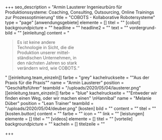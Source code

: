 +++
seo_description = "Armin Lausterer Ingenieurbüro für Produktionssysteme: Coaching, Consulting, Outsourcing, Online Trainings zur Prozessoptimierung"
title = "COBOTS - Kollaborative Robotersysteme"
type = "page"
[anwendungsgebiete]
elemente = []
titel = ""
[cobot]
backgroundpicture = ""
headline = ""
headline2 = ""
text = ""
vordergrund-bild = ""
[einleitung]
content = "<blockquote><p>Es ist keine andere <br> Technologie in Sicht, die die <br> Produktion unserer mittel-<br> ständischen Unternehmen, in <br> den nächsten Jahren so stark <br> verändern wird, wie COBOTS.“</p></blockquote>"
[[einleitung.team_einzeln]]
farbe = "grey"
kachelruckseite = "\"Aus der Praxis für die Praxis\""
name = "Armin Lausterer"
position = "Geschäftsführer"
teambild = "/uploads/2020/05/04/lausterer.png"
[[einleitung.team_einzeln]]
farbe = "blue"
kachelruckseite = "\"Entweder wir finden einen Weg, oder wir machen einen\"  \nHannibal"
name = "Melanie Düber"
position = "Lean Trainer"
teambild = "/uploads/2020/05/04/deuber.png"
[kosten]
bild = ""
content = ""
titel = ""
[kosten.button]
content = ""
farbe = ""
icon = ""
link = ""
[leistungen]
elemente = []
titel = ""
[videos]
elemente = []
titel = ""
[vorteile]
backgroundpicture = ""
kacheln = []
titelzeile = ""

+++

